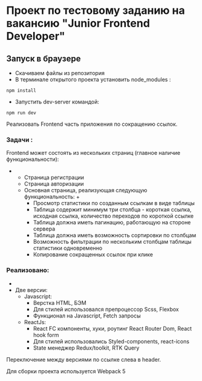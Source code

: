 # Проект по тестовому заданию на вакансию "Junior Frontend Developer"

## Запуск в браузере

- Скачиваем файлы из репозитория
- В терминале открытого проекта установить node_modules :

```
npm install
```

- Запустить dev-server командой:
```
npm run dev
```

Реализовать Frontend часть приложения по сокращению ссылок.
### Задачи :

Frontend может состоять из нескольких страниц (главное наличие функциональности):

+
  - Страница регистрации
  - Страница авторизации
  - Основная страница, реализующая следующую функциональность:
    + 
      - Просмотр статистики по созданным ссылкам в виде таблицы
      - Таблица содержит минимум три столбца - короткая ссылка, исходная ссылка, количество переходов по короткой ссылке
      - Таблица должна иметь пагинацию, работающую на стороне сервера
      - Таблица должна иметь возможность сортировки по столбцам
      - Возможность фильтрации по нескольким столбцам таблицы статистики одновременно
      - Копирование сокращенных ссылок при клике
   
### Реализовано:
 -
 - Две версии:
   + Javascript:
     - Верстка HTML, БЭМ
     - Для стилей использовался препроцессор Scss, Flexbox
     - Функционал на Javascript, Fetch запросы
   + ReactJs:
     - React FC компоненты, хуки, роутинг React Router Dom, React hook form
     - Для стилей использовались Styled-components, react-icons
     - State менеджер Redux/toolkit, RTK Query

Переключение между версиями по ссылке слева в header.

Для сборки проекта используется Webpack 5

